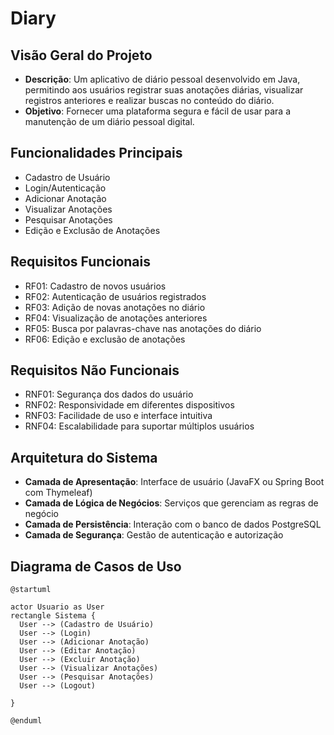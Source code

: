 # Diary

## Visão Geral do Projeto
- **Descrição**: Um aplicativo de diário pessoal desenvolvido em Java, permitindo aos usuários registrar suas anotações diárias, visualizar registros anteriores e realizar buscas no conteúdo do diário.
- **Objetivo**: Fornecer uma plataforma segura e fácil de usar para a manutenção de um diário pessoal digital.

## Funcionalidades Principais
- Cadastro de Usuário
- Login/Autenticação
- Adicionar Anotação
- Visualizar Anotações
- Pesquisar Anotações
- Edição e Exclusão de Anotações

## Requisitos Funcionais
- RF01: Cadastro de novos usuários
- RF02: Autenticação de usuários registrados
- RF03: Adição de novas anotações no diário
- RF04: Visualização de anotações anteriores
- RF05: Busca por palavras-chave nas anotações do diário
- RF06: Edição e exclusão de anotações

## Requisitos Não Funcionais
- RNF01: Segurança dos dados do usuário
- RNF02: Responsividade em diferentes dispositivos
- RNF03: Facilidade de uso e interface intuitiva
- RNF04: Escalabilidade para suportar múltiplos usuários

## Arquitetura do Sistema
- **Camada de Apresentação**: Interface de usuário (JavaFX ou Spring Boot com Thymeleaf)
- **Camada de Lógica de Negócios**: Serviços que gerenciam as regras de negócio
- **Camada de Persistência**: Interação com o banco de dados PostgreSQL
- **Camada de Segurança**: Gestão de autenticação e autorização

## Diagrama de Casos de Uso

```plantuml
@startuml

actor Usuario as User
rectangle Sistema {
  User --> (Cadastro de Usuário)
  User --> (Login)
  User --> (Adicionar Anotação)
  User --> (Editar Anotação)
  User --> (Excluir Anotação)
  User --> (Visualizar Anotações)
  User --> (Pesquisar Anotações)
  User --> (Logout)

}

@enduml
